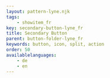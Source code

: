```yaml
---
layout: pattern-lyne.njk
tags: 
    - showitem_fr
key: secondary-button-lyne_fr
title: Secondary Button
parent: button-folder-lyne_fr
keywords: button, icon, split, action
order: 50
availablelanguages: 
    - de
    - en
---
```

